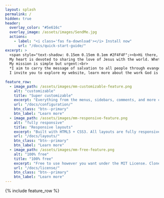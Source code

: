 ```yaml
---
layout: splash
permalink: /
hidden: true
header:
  overlay_color: "#5e616c"
  overlay_image: /assets/images/SendMe.jpg
  actions:
    - label: "<i class='fas fa-download'></i> Install now"
      url: "/docs/quick-start-guide/"
excerpt: >
  <span style="text-shadow: 0.15em 0.15em 0.1em #2F4F4F";><b>Hi there, and thank you for visiting!</b><br><br>  
  My heart is devoted to sharing the love of Jesus with the world. Whether it’s on the streets, in churches, or among the forgotten and hurting, I believe in meeting people with compassion and truth, through the power of the Holy Spirit.<br><br>  
  My mission is simple but urgent:<br>
  *I aim to carry the message of salvation to all people through evangelism, discipleship, and the demonstration of God’s love in action.*<br><br> 
  I invite you to explore my website, learn more about the work God is doing through this ministry, and join me in making an eternal impact.</span>
  
feature_row:
  - image_path: /assets/images/mm-customizable-feature.png
    alt: "customizable"
    title: "Super customizable"
    excerpt: "Everything from the menus, sidebars, comments, and more can be configured or set with YAML Front Matter."
    url: "/docs/configuration/"
    btn_class: "btn--primary"
    btn_label: "Learn more"
  - image_path: /assets/images/mm-responsive-feature.png
    alt: "fully responsive"
    title: "Responsive layouts"
    excerpt: "Built with HTML5 + CSS3. All layouts are fully responsive with helpers to augment your content."
    url: "/docs/layouts/"
    btn_class: "btn--primary"
    btn_label: "Learn more"
  - image_path: /assets/images/mm-free-feature.png
    alt: "100% free"
    title: "100% free"
    excerpt: "Free to use however you want under the MIT License. Clone it, fork it, customize it... whatever!"
    url: "/docs/license/"
    btn_class: "btn--primary"
    btn_label: "Learn more"      
---
```


{% include feature_row %}
